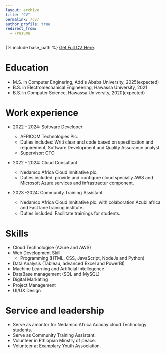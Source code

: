 ```yaml
---
layout: archive
title: "CV"
permalink: /cv/
author_profile: true
redirect_from:
  - /resume
---
```


{% include base_path %}
[Get Full CV Here]("https://drive.google.com/file/d/1EResH2T19XlumPTMIn_zvt9B8khD_eTo/view?usp=drive_link").

Education
======

* M.S. in Computer Enginering, Addis Ababa University, 2025(expected)
* B.S. in Electromechanical Engineering, Hawassa University, 2021
* B.S. in Computer Science, Hawassa University, 2020(expected)




Work experience
======
* 2022 - 2024: Software Developer
  * AFRICOM Technologies Plc.
  * Duties includes:  Writi clear and code based on spesification and requirement, Software Development and Quality Assurance analyst.
  * Supervisor: CTO


* 2022 - 2024: Cloud Consultant
  * Nedamco Africa Cloud Innitiative plc.
  * Duties included: provide and configure cloud specially AWS and Microsoft Azure  services and infrastractur component.
  

* 2023 -2024: Community Training Assistant
  * Nedamco Africa Cloud Innitiative plc. with colaboration Azubi africa and Fast lane training  institute.
  * Duties included: Facilitate trainings for students.


  
  
Skills
======
* Cloud Technologise (Azure and AWS)
* Web Development Skill
  * Programming (HTML, CSS, JavaScript, NodeJs and Python)
* Data Analysis (Tableau, advanced Excel and PowerBI)
* Machine Learning and Artificial Intellegence
* DataBase management (SQL and MySQL)
* Digital Markating
* Project Management
* UI/UX Design



  
Service and leadership
======
* Serve as amontor for Nedamco Africa Acaday cloud Technology students.
* Serve as Community Training Assistant.
* Volunteer in Ethiopian Minstry of peace.
* Volunteer at Examplary Youth Association.
